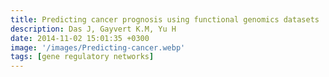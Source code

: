 ```yaml
---
title: Predicting cancer prognosis using functional genomics datasets
description: Das J, Gayvert K.M, Yu H
date: 2014-11-02 15:01:35 +0300
image: '/images/Predicting-cancer.webp'
tags: [gene regulatory networks]
---
```

